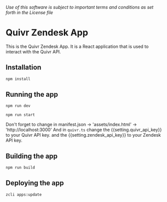 *Use of this software is subject to important terms and conditions as set forth in the License file*

# Quivr Zendesk App

This is the Quivr Zendesk App. It is a React application that is used to interact with the Quivr API.

## Installation

```bash
npm install
```

## Running the app

```bash
npm run dev

npm run start
```

Don't forget to change in manifest.json -> 'assets/index.html' -> 'http://localhost:3000'
And in `quivr.ts` change the {{setting.quivr_api_key}} to your Quivr API key. and the {{setting.zendesk_api_key}} to your Zendesk API key.

## Building the app

```bash
npm run build
```

## Deploying the app

```bash
zcli apps:update
```

